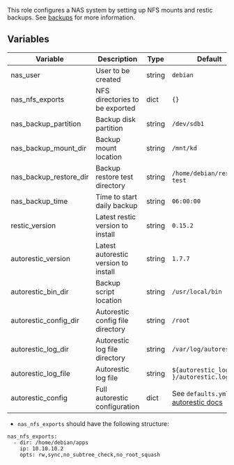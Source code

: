 This role configures a NAS system by setting up NFS mounts and restic backups.
See [backups](../backups.md) for more information.

## Variables

| Variable | Description | Type | Default |
| -------- | ----------- | ---- | ------- |
| nas_user | User to be created | string | `debian` |
| nas_nfs_exports | NFS directories to be exported | dict | `{}` |
| nas_backup_partition | Backup disk partition | string | `/dev/sdb1` |
| nas_backup_mount_dir | Backup mount location | string | `/mnt/kd` |
| nas_backup_restore_dir | Backup restore test directory | string | `/home/debian/restore-test` |
| nas_backup_time | Time to start daily backup | string | `06:00:00` |
| restic_version | Latest restic version to install | string | `0.15.2` |
| autorestic_version | Latest autorestic version to install | string | `1.7.7` |
| autorestic_bin_dir | Backup script location | string | `/usr/local/bin` |
| autorestic_config_dir | Autorestic config file directory | string | `/root` |
| autorestic_log_dir | Autorestic log file directory | string | `/var/log/autorestic` |
| autorestic_log_file | Autorestic log file | string |`${autorestic_log_dir }/autorestic.log` |
| autorestic_config | Full autorestic configuration | dict | See `defaults.yml` or [autorestic docs](https://autorestic.vercel.app/config) |

- `nas_nfs_exports` should have the following structure:

```
nas_nfs_exports:
  - dir: /home/debian/apps
    ip: 10.10.10.2
    opts: rw,sync,no_subtree_check,no_root_squash
```
